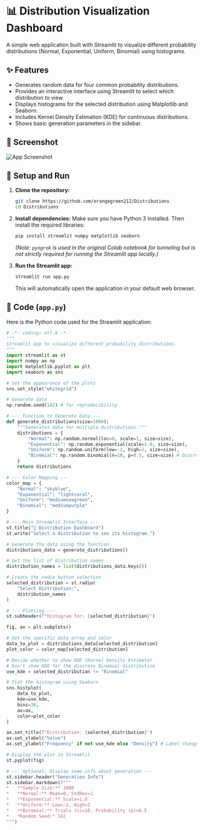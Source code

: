 # 📊 Distribution Visualization Dashboard

A simple web application built with Streamlit to visualize different probability distributions (Normal, Exponential, Uniform, Binomial) using histograms.

## ✨ Features

*   Generates random data for four common probability distributions.
*   Provides an interactive interface using Streamlit to select which distribution to view.
*   Displays histograms for the selected distribution using Matplotlib and Seaborn.
*   Includes Kernel Density Estimation (KDE) for continuous distributions.
*   Shows basic generation parameters in the sidebar.

## 📸 Screenshot

<!-- Add a screenshot of your running Streamlit app here! -->
<!-- Example: -->
![App Screenshot](images/screenshot.png) 
<!-- (Make sure to upload an 'images' folder with 'screenshot.png' to your repo, or adjust the path) -->


## 🚀 Setup and Run

1.  **Clone the repository:**
    ```bash
    git clone https://github.com/orangegreen212/Distributions
    cd Distributions
    ```

2.  **Install dependencies:**
    Make sure you have Python 3 installed. Then install the required libraries:
    ```bash
    pip install streamlit numpy matplotlib seaborn
    ```
    *(Note: `pyngrok` is used in the original Colab notebook for tunneling but is not strictly required for running the Streamlit app locally.)*

3.  **Run the Streamlit app:**
    ```bash
    streamlit run app.py
    ```
    This will automatically open the application in your default web browser.

## 🐍 Code (`app.py`)

Here is the Python code used for the Streamlit application:

```python
# -*- coding: utf-8 -*-
"""
Streamlit app to visualize different probability distributions.
"""
import streamlit as st
import numpy as np
import matplotlib.pyplot as plt
import seaborn as sns

# Set the appearance of the plots
sns.set_style("whitegrid")

# Generate data
np.random.seed(142) # for reproducibility

# --- Function to Generate Data ---
def generate_distributions(size=1000):
    """Generates data for multiple distributions."""
    distributions = {
        "Normal": np.random.normal(loc=0, scale=1, size=size),
        "Exponential": np.random.exponential(scale=1.0, size=size),
        "Uniform": np.random.uniform(low=-2, high=2, size=size),
        "Binomial": np.random.binomial(n=10, p=0.5, size=size) # Discrete distribution
    }
    return distributions

# --- Color Mapping ---
color_map = {
    "Normal": "skyblue",
    "Exponential": "lightcoral",
    "Uniform": "mediumseagreen",
    "Binomial": "mediumpurple"
}

# --- Main Streamlit Interface ---
st.title("🎲 Distribution Dashboard")
st.write("Select a distribution to see its histogram.")

# Generate the data using the function
distributions_data = generate_distributions()

# Get the list of distribution names
distribution_names = list(distributions_data.keys())

# Create the radio button selection
selected_distribution = st.radio(
    "Select Distribution:",
    distribution_names
)

# --- Plotting ---
st.subheader(f"Histogram for: {selected_distribution}")

fig, ax = plt.subplots()

# Get the specific data array and color
data_to_plot = distributions_data[selected_distribution]
plot_color = color_map[selected_distribution]

# Decide whether to show KDE (Kernel Density Estimate)
# Don't show KDE for the discrete Binomial distribution
use_kde = selected_distribution != "Binomial"

# Plot the histogram using Seaborn
sns.histplot(
    data_to_plot,
    kde=use_kde,
    bins=30,
    ax=ax,
    color=plot_color
)

ax.set_title(f"Distribution: {selected_distribution}")
ax.set_xlabel("Value")
ax.set_ylabel("Frequency" if not use_kde else "Density") # Label changes based on KDE

# Display the plot in Streamlit
st.pyplot(fig)

# --- Optional: Display some info about generation ---
st.sidebar.header("Generation Info")
st.sidebar.markdown(f"""
*   **Sample Size:** 1000
*   **Normal:** Mean=0, StdDev=1
*   **Exponential:** Scale=1.0
*   **Uniform:** Low=-2, High=2
*   **Binomial:** Trials (n)=10, Probability (p)=0.5
*   *Random Seed:* 142
""")

